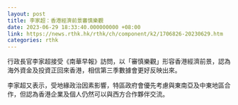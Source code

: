 ```yaml
---
layout: post
title: 李家超：香港經濟前景審慎樂觀
date: 2023-06-29 18:33:40.000000000 +08:00
link: https://news.rthk.hk/rthk/ch/component/k2/1706826-20230629.htm
categories: rthk
---
```


行政長官李家超接受《南華早報》訪問，以「審慎樂觀」形容香港經濟前景，認為海外資金及投資正回來香港，相信第三季數據會更好反映出來。

李家超又表示，受地緣政治因素影響，特區政府會優先考慮與東南亞及中東地區合作，但認為香港企業及個人仍然可以與西方合作夥伴交流。
